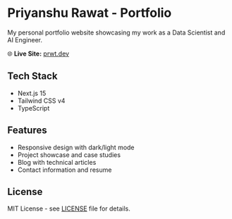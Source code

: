 # Priyanshu Rawat - Portfolio

My personal portfolio website showcasing my work as a Data Scientist and AI Engineer.

🌐 **Live Site:** [prwt.dev](https://prwt.dev)

## Tech Stack

- Next.js 15
- Tailwind CSS v4
- TypeScript

## Features

- Responsive design with dark/light mode
- Project showcase and case studies
- Blog with technical articles
- Contact information and resume

## License

MIT License - see [LICENSE](./LICENSE) file for details.


